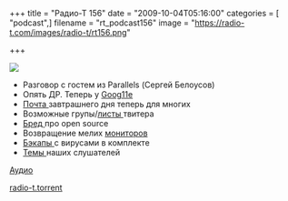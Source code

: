 +++
title = "Радио-Т 156"
date = "2009-10-04T05:16:00"
categories = [ "podcast",]
filename = "rt_podcast156"
image = "https://radio-t.com/images/radio-t/rt156.png"

+++

![](https://radio-t.com/images/radio-t/rt156.png)

- Разговор с гостем из Parallels (Сергей Белоусов)
- Опять ДР. Теперь у [Goog11e](http://mashable.com/2009/09/26/google-11th-birthday-logo/)
- [Почта ](http://internet.cnews.ru/news/top/index.shtml?2009/10/01/364068)завтрашнего дня теперь для многих
- Возможные групы/[листы ](http://blog.twitter.com/2009/09/soon-to-launch-lists.html)твитера
- [Бред ](http://www.opennet.ru/opennews/art.shtml?num=23691)про open source
- Возвращение мелих [мониторов](http://www.crunchgear.com/2009/09/30/doublesight-outs-three-new-usb-mini-monitors/)
- [Бэкапы ](http://net.compulenta.ru/463752/)с вирусами в комплекте
- [Темы ](/p/2009/09/28/prep-156/)наших слушателей

[Аудио](https://archive.rucast.net/radio-t/media/rt_podcast156.mp3)

[radio-t.torrent](http://www.radio-t.com/torrents/rt_podcast156.mp3.torrent)
<audio src="https://archive.rucast.net/radio-t/media/rt_podcast156.mp3" preload="none"></audio>